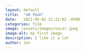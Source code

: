 ```yaml
---
layout: default
title:  "oH Yeah"
date:   2021-05-02 21:22:02 -0500
categories: film
image: /assets/images/oscar.jpeg
image-alt: my first image
description: I like it a lot
author: Jon
---
```

